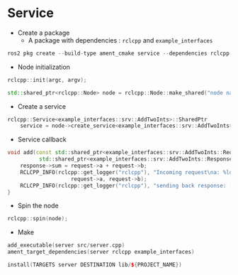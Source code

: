 # Service

- Create a package
    - A package with dependencies : ```rclcpp``` and ```example_interfaces```
```cpp
ros2 pkg create --build-type ament_cmake service --dependencies rclcpp example_interfaces
```

- Node initialization
```cpp
rclcpp::init(argc, argv);

std::shared_ptr<rclcpp::Node> node = rclcpp::Node::make_shared("node name");
```

- Create a service
```cpp
rclcpp::Service<example_interfaces::srv::AddTwoInts>::SharedPtr
    service = node->create_service<example_interfaces::srv::AddTwoInts>("node name", &callback_function);
```

- Service callback
```cpp
void add(const std::shared_ptr<example_interfaces::srv::AddTwoInts::Request> request,
          std::shared_ptr<example_interfaces::srv::AddTwoInts::Response> response) {
    response->sum = request->a + request->b;
    RCLCPP_INFO(rclcpp::get_logger("rclcpp"), "Incoming request\na: %ld" " b: %ld",
                    request->a, request->b);
    RCLCPP_INFO(rclcpp::get_logger("rclcpp"), "sending back response: [%ld]", (long int)response->sum);
}
```

- Spin the node
```cpp
rclcpp::spin(node);
```

- Make
```cpp
add_executable(server src/server.cpp)
ament_target_dependencies(server rclcpp example_interfaces)

install(TARGETS server DESTINATION lib/${PROJECT_NAME})
```